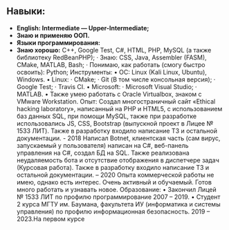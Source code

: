 ## **Навыки:**
*	**English: Intermediate — Upper-Intermediate;**
*	**Знаю и применяю ООП.**
*	**Языки программирования:**
  *	**Знаю хорошо:** C++, Google Test, C#, HTML, PHP, MySQL (а также библиотеку RedBeanPHP);
·	Знаю: CSS, Java, Assembler (FASM), CMake, MATLAB, Bash;
·	Понимаю, как работать (смогу быстро освоить): Python;
Инструменты:
•	OC: Linux (Kali Linux, Ubuntu), Windows.
•	Linux:
·	CMake;
·	Git (В том числе консольная версия);
·	Google Test;
·	Travis CI.
•	Microsoft:
·	Microsoft Visual Studio;
·	MATLAB.
•	Также умею работать с Oracle Virtualbox, знаком с VMware Workstation.
Опыт:
Создал многостраничный сайт «Ethical hacking laboratory», написанный на PHP и HTML5, c использованием баз данных SQL, при помощи MySQL, также при разработке использовались JS, CSS, Bootstrap (выпускной проект в Лицее № 1533 ЛИТ). Также в разработку входило написание ТЗ и остальной документации.  - 2018
Написал Botnet, клиентская часть (сам вирус, запускаемый у пользователя) написан на C#, веб-панель управления на С#, создал БД на SQL. Также реализована неудаляемость бота и отсутствие отображения в диспетчере задач (Курсовая работа). Также в разработку входило написание ТЗ и остальной документации. – 2020
Опыта коммерческой работы не имею, однако есть интерес. Очень активный и обучаемый.
Готов много работать и узнавать новое.
Образование:
•	Закончил Лицей № 1533 ЛИТ по профилю программирование 2007 – 2019.
•	Студент 2 курса МГТУ им. Баумана, факультета ИУ (информатика и системы управления) по профилю информационная безопасность. 2019 – 2023.На первом курсе
